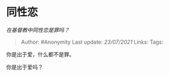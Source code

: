 # 同性恋
*在基督教中同性恋是罪吗？*

> Author: #Anonymity
> Last update: *23/07/2021* 
> Links:
> Tags:  



你是出于爱，什么都不是罪。

你是出于爱吗？



